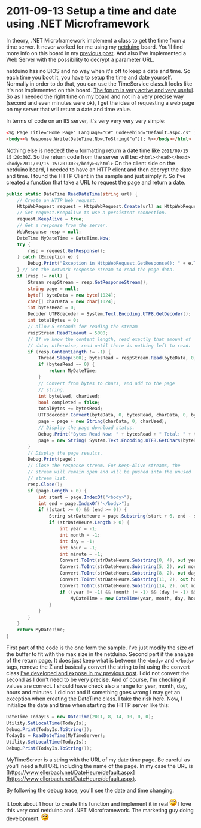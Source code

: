 # 2011-09-13 Setup a time and date using .NET Microframework

In theory, .NET Microframework implement a class to get the time from a time server. It never worked for me using my [netduino](https://www.netduino.com/netduinoplus/specs.htm) board. You'll find more info on this board in my [previous post](./2011-09-12-Implementing-a-simple-HTTP-server-in-.NET-Microframework.md). And also I've implemented a Web Server with the possibility to decrypt a parameter URL.

 netduino has no BIOS and no way when it's off to keep a date and time. So each time you boot it, you have to setup the time and date yourself. Normally in order to do that, you can use the TimeService class.It looks like it's not implemented on this board. [The forum is very active and very useful](https://forums.netduino.com/index.php?/topic/425-using-timeservice/page__p__3102__hl__timeservice__fromsearch__1#entry3102). So as I needed the right time on my board and not in a very precise way (second and even minutes were ok), I get the idea of requesting a web page on my server that will return a date and time value.

 In terms of code on an IIS server, it's very very very very simple:

```html
<%@ Page Title="Home Page" Language="C#" CodeBehind="Default.aspx.cs" Inherits="DateHeure._Default" %><html><head></head>  
<body><% Response.Write(DateTime.Now.ToString("u")); %></body></html> 
```

 Nothing else is needed! the `u` formatting return a date time like `2011/09/15 15:20:30Z`. So the return code from the server will be: `<html><head></head><body>2011/09/15 15:20:30Z</body></html>` On the client side on the netduino board, I needed to have an HTTP client and then decrypt the date and time. I found the HTTP Client in the sample and just simply it. So I've created a function that take a URL to request the page and return a date.

```c#
public static DateTime ReadDateTime(string url) { 
    // Create an HTTP Web request. 
    HttpWebRequest request = HttpWebRequest.Create(url) as HttpWebRequest; 
    // Set request.KeepAlive to use a persistent connection. 
    request.KeepAlive = true; 
    // Get a response from the server. 
    WebResponse resp = null; 
    DateTime MyDateTime = DateTime.Now; 
    try { 
        resp = request.GetResponse(); 
    } catch (Exception e) { 
        Debug.Print("Exception in HttpWebRequest.GetResponse(): " + e.ToString()); 
    } // Get the network response stream to read the page data. 
    if (resp != null) { 
        Stream respStream = resp.GetResponseStream(); 
        string page = null; 
        byte[] byteData = new byte[1024]; 
        char[] charData = new char[1024]; 
        int bytesRead = 0; 
        Decoder UTF8decoder = System.Text.Encoding.UTF8.GetDecoder(); 
        int totalBytes = 0; 
        // allow 5 seconds for reading the stream 
        respStream.ReadTimeout = 5000; 
        // If we know the content length, read exactly that amount of 
        // data; otherwise, read until there is nothing left to read. 
        if (resp.ContentLength != -1) { 
            Thread.Sleep(500); bytesRead = respStream.Read(byteData, 0, byteData.Length); 
            if (bytesRead == 0) { 
                return MyDateTime; 
            } 
            // Convert from bytes to chars, and add to the page 
            // string. 
            int byteUsed, charUsed; 
            bool completed = false; 
            totalBytes += bytesRead; 
            UTF8decoder.Convert(byteData, 0, bytesRead, charData, 0, bytesRead, true, out byteUsed, out charUsed, out completed); 
            page = page + new String(charData, 0, charUsed); 
            // Display the page download status. 
            Debug.Print("Bytes Read Now: " + bytesRead + " Total: " + totalBytes); 
            page = new String( System.Text.Encoding.UTF8.GetChars(byteData)); 
        } 
        // Display the page results. 
        Debug.Print(page); 
        // Close the response stream. For Keep-Alive streams, the 
        // stream will remain open and will be pushed into the unused 
        // stream list. 
        resp.Close(); 
        if (page.Length > 0) { 
            int start = page.IndexOf("<body>"); 
            int end = page.IndexOf("</body>"); 
            if ((start >= 0) && (end >= 0)) { 
                String strDateHeure = page.Substring(start + 6, end - start - 7); 
                if (strDateHeure.Length > 0) { 
                    int year = -1; 
                    int month = -1; 
                    int day = -1; 
                    int hour = -1; 
                    int minute = -1; 
                    Convert.ToInt(strDateHeure.Substring(0, 4), out year); 
                    Convert.ToInt(strDateHeure.Substring(5, 2), out month); 
                    Convert.ToInt(strDateHeure.Substring(8, 2), out day); 
                    Convert.ToInt(strDateHeure.Substring(11, 2), out hour); 
                    Convert.ToInt(strDateHeure.Substring(14, 2), out minute); 
                    if ((year != -1) && (month != -1) && (day != -1) && (hour != -1) && (minute != -1)) 
                        MyDateTime = new DateTime(year, month, day, hour, minute, 0); 
                } 
            } 
        } 
    } 
    return MyDateTime; 
}
```

 First part of the code is the one form the sample. I've just modify the size of the buffer to fit with the max size in the netduino. Second part if the analyze of the return page. It does just keep what is between the `<body>` and `</body>` tags, remove the Z and basically convert the string to int using the convert class [I've developed and expose in my previous post](./2011-09-12-Implementing-a-simple-HTTP-server-in-.NET-Microframework.md). I did not convert the second as I don't need to be very precise. And of course, I'm checking if values are correct. I should have check also a range for year, month, day, hours and minutes. I did not and if something goes wrong I may get an exception when creating the DateTime class. I take the risk here. Now, I initialize the date and time when starting the HTTP server like this:

```c#
DateTime TodayIs = new DateTime(2011, 8, 14, 10, 0, 0); 
Utility.SetLocalTime(TodayIs); 
Debug.Print(TodayIs.ToString()); 
TodayIs = ReadDateTime(MyTimeServer); 
Utility.SetLocalTime(TodayIs); 
Debug.Print(TodayIs.ToString());
```

 MyTimeServer is a string with the URL of my date time page. Be careful as you'll need a full URL including the name of the page. In my case the URL is [https://www.ellerbach.net/DateHeure/default.aspx](https://www.ellerbach.net/DateHeure/default.aspx).

 By following the debug trace, you'll see the date and time changing.

 It took about 1 hour to create this function and implement it in real ![Sourire](../assets/4401.wlEmoticon-smile_2.png) I love this very cool netduino and .NET Microframework. The marketing guy doing development. ![Sourire](../assets/4401.wlEmoticon-smile_2.png)
